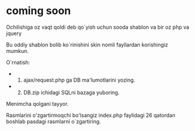 # coming soon
 Ochilishiga oz vaqt qoldi deb qo`yish uchun sooda shablon va bir oz php va jquery

Bu oddiy shablon bolib ko`rinishini skin nomli fayllardan korishingiz mumkun. 

O`rnatish:
* 1. ajax/request.php ga DB ma'lumotlarini yozing.
* 2. DB.zip ichidagi SQLni bazaga yuboring.

Menimcha qolgani tayyor.

Rasmlarini o'zgartirmoqchi bo'lsangiz index.php faylidagi 26 qatordan boshlab pasdagi rasmlarni o`zgartiring.